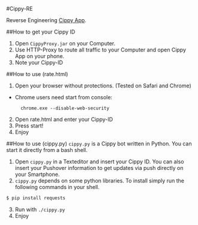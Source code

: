 #Cippy-RE

Reverse Engineering [Cippy App].

##How to get your Cippy ID

1. Open ```CippyProxy.jar``` on your Computer.
2. Use HTTP-Proxy to route all traffic to your Computer and open Cippy App on your phone.
3. Note your Cippy-ID


##How to use (rate.html)

1. Open your browser without protections. (Tested on Safari and Chrome)
  - Chrome users need start from console:
    ```
      chrome.exe --disable-web-security
    ```
2. Open rate.html and enter your Cippy-ID
3. Press start!
4. Enjoy


##How to use (cippy.py)
```cippy.py``` is a Cippy bot written in Python. You can start it directly from a bash shell.

1. Open ```cippy.py``` in a Texteditor and insert your Cippy ID. You can also insert your Pushover information to get updates via push directly on your Smartphone.
2. ```cippy.py``` depends on some python libraries. To install simply run the following commands in your shell.
```bash
$ pip install requests
```
3. Run with ```./cippy.py```
4. Enjoy

[Cippy App]: http://http://www.cippy.it
